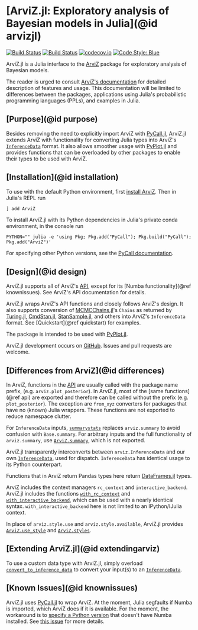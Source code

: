 # [ArviZ.jl: Exploratory analysis of Bayesian models in Julia](@id arvizjl)

[![Build Status](https://travis-ci.com/arviz-devs/ArviZ.jl.svg?branch=master)](https://travis-ci.com/arviz-devs/ArviZ.jl)
[![Build Status](https://dev.azure.com/ArviZ/ArviZ/_apis/build/status/arviz-devs.ArviZ.jl?branchName=master)](https://dev.azure.com/ArviZ/ArviZ/_build/latest?definitionId=2&branchName=master)
[![codecov.io](https://codecov.io/github/arviz-devs/ArviZ.jl/coverage.svg?branch=master)](https://codecov.io/github/arviz-devs/ArviZ.jl?branch=master)
[![Code Style: Blue](https://img.shields.io/badge/code%20style-blue-4495d1.svg)](https://github.com/invenia/BlueStyle)

ArviZ.jl is a Julia interface to the [ArviZ](https://arviz-devs.github.io/arviz/) package for exploratory analysis of Bayesian models.

The reader is urged to consult [ArviZ's documentation](https://arviz-devs.github.io/arviz/) for detailed description of features and usage.
This documentation will be limited to differences between the packages, applications using Julia's probabilistic programming languages (PPLs), and examples in Julia.

## [Purpose](@id purpose)

Besides removing the need to explicitly import ArviZ with [PyCall.jl](https://github.com/JuliaPy/PyCall.jl), ArviZ.jl extends ArviZ with functionality for converting Julia types into ArviZ's [`InferenceData`](https://arviz-devs.github.io/arviz/notebooks/XarrayforArviZ.html) format.
It also allows smoother usage with [PyPlot.jl](https://github.com/JuliaPy/PyPlot.jl) and provides functions that can be overloaded by other packages to enable their types to be used with ArviZ.

## [Installation](@id installation)

To use with the default Python environment, first [install ArviZ](https://github.com/arviz-devs/arviz#installation).
Then in Julia's REPL run

```julia
] add ArviZ
```

To install ArviZ.jl with its Python dependencies in Julia's private conda environment, in the console run

```console
PYTHON="" julia -e 'using Pkg; Pkg.add("PyCall"); Pkg.build("PyCall"); Pkg.add("ArviZ")'
```

For specifying other Python versions, see the [PyCall documentation](https://github.com/JuliaPy/PyCall.jl).

## [Design](@id design)

ArviZ.jl supports all of ArviZ's [API](https://arviz-devs.github.io/arviz/api.html), except for its [Numba functionality](@ref knownissues).
See ArviZ's API documentation for details.

ArviZ.jl wraps ArviZ's API functions and closely follows ArviZ's design.
It also supports conversion of [MCMCChains.jl](https://github.com/TuringLang/MCMCChains.jl)'s `Chains` as returned by [Turing.jl](https://turing.ml), [CmdStan.jl](https://github.com/StanJulia/CmdStan.jl), [StanSample.jl](https://github.com/StanJulia/StanSample.jl), and others into ArviZ's `InferenceData` format.
See [Quickstart](@ref quickstart) for examples.

The package is intended to be used with [PyPlot.jl](https://github.com/JuliaPy/PyPlot.jl).

ArviZ.jl development occurs on [GitHub](https://github.com/arviz-devs/ArviZ.jl).
Issues and pull requests are welcome.

## [Differences from ArviZ](@id differences)

In ArviZ, functions in the [API](https://arviz-devs.github.io/arviz/api.html) are usually called with the package name prefix, (e.g. `arviz.plot_posterior`).
In ArviZ.jl, most of the [same functions](@ref api) are exported and therefore can be called without the prefix (e.g. `plot_posterior`).
The exception are `from_xyz` converters for packages that have no (known) Julia wrappers.
These functions are not exported to reduce namespace clutter.

For `InferenceData` inputs, [`summarystats`](@ref) replaces `arviz.summary` to avoid confusion with `Base.summary`.
For arbitrary inputs and the full functionality of `arviz.summary`, use [`ArviZ.summary`](@ref), which is not exported.

ArviZ.jl transparently interconverts between `arviz.InferenceData` and our own [`InferenceData`](@ref), used for dispatch.
`InferenceData` has identical usage to its Python counterpart.

Functions that in ArviZ return Pandas types here return [DataFrames.jl](https://github.com/JuliaData/DataFrames.jl) types.

ArviZ includes the context managers `rc_context` and `interactive_backend`.
ArviZ.jl includes the functions [`with_rc_context`](@ref) and [`with_interactive_backend`](@ref), which can be used with a nearly identical syntax.
`with_interactive_backend` here is not limited to an IPython/IJulia context.

In place of `arviz.style.use` and `arviz.style.available`, ArviZ.jl provides [`ArviZ.use_style`](@ref) and [`ArviZ.styles`](@ref).

## [Extending ArviZ.jl](@id extendingarviz)

To use a custom data type with ArviZ.jl, simply overload [`convert_to_inference_data`](@ref) to convert your input(s) to an [`InferenceData`](@ref).

## [Known Issues](@id knownissues)

ArviZ.jl uses [PyCall.jl](https://github.com/JuliaPy/PyCall.jl) to wrap ArviZ.
At the moment, Julia segfaults if Numba is imported, which ArviZ does if it is available.
For the moment, the workaround is to [specify a Python version](https://github.com/JuliaPy/PyCall.jl#specifying-the-python-version) that doesn't have Numba installed.
See [this issue](https://github.com/JuliaPy/PyCall.jl/issues/220) for more details.
